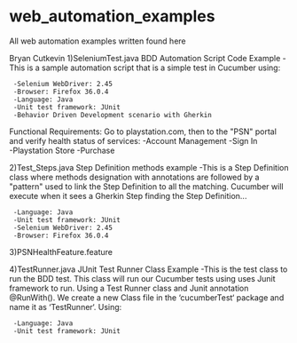 # web_automation_examples
All web automation examples written found here

Bryan Cutkevin
1)SeleniumTest.java
BDD Automation Script Code Example
-This is a sample automation script that is a simple test in Cucumber using:  
	    
	 -Selenium WebDriver: 2.45
	 -Browser: Firefox 36.0.4
	 -Language: Java
	 -Unit test framework: JUnit
	 -Behavior Driven Development scenario with Gherkin
	     
Functional Requirements: Go to playstation.com, then to the "PSN" portal and verify
     health status of services:
     	-Account Management
     	-Sign In     	
     	-Playstation Store
     	-Purchase   

2)Test_Steps.java
Step Definition methods example
-This is a Step Definition class where methods designation with annotations are 
 followed by a "pattern" used to link the Step Definition to all the matching. 
 Cucumber will execute when it sees a Gherkin Step finding the Step Definition...
 
	 -Language: Java
	 -Unit test framework: JUnit
	 -Selenium WebDriver: 2.45
	 -Browser: Firefox 36.0.4
	 
3)PSNHealthFeature.feature

4)TestRunner.java
JUnit Test Runner Class Example
-This is the test class to run the BDD test. This class will run our Cucumber tests
using uses Junit framework to run. Using a Test Runner class and Junit annotation
 @RunWith(). We create a new Class file in the ‘cucumberTest‘ package and name it as
 ‘TestRunner‘. Using:  
	    
	 -Language: Java
	 -Unit test framework: JUnit
